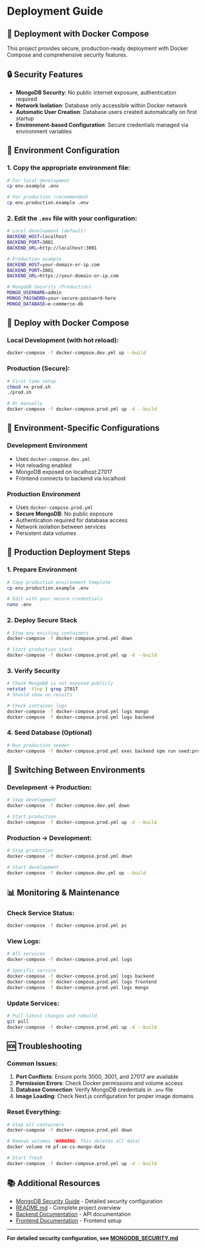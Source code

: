 # Deployment Guide

## 🚀 Deployment with Docker Compose

This project provides secure, production-ready deployment with Docker Compose and comprehensive security features.

## 🔒 Security Features

- **MongoDB Security**: No public internet exposure, authentication required
- **Network Isolation**: Database only accessible within Docker network
- **Automatic User Creation**: Database users created automatically on first startup
- **Environment-based Configuration**: Secure credentials managed via environment variables

## 📁 Environment Configuration

### 1. **Copy the appropriate environment file:**

```bash
# For local development
cp env.example .env

# For production (recommended)
cp env.production.example .env
```

### 2. **Edit the `.env` file** with your configuration:

```bash
# Local development (default)
BACKEND_HOST=localhost
BACKEND_PORT=3001
BACKEND_URL=http://localhost:3001

# Production example
BACKEND_HOST=your-domain-or-ip.com
BACKEND_PORT=3001
BACKEND_URL=https://your-domain-or-ip.com

# MongoDB Security (Production)
MONGO_USERNAME=admin
MONGO_PASSWORD=your-secure-password-here
MONGO_DATABASE=e-commerce-db
```

## 🐳 Deploy with Docker Compose

### **Local Development (with hot reload):**
```bash
docker-compose -f docker-compose.dev.yml up --build
```

### **Production (Secure):**
```bash
# First time setup
chmod +x prod.sh
./prod.sh

# Or manually
docker-compose -f docker-compose.prod.yml up -d --build
```

## 🔧 Environment-Specific Configurations

### **Development Environment**
- Uses `docker-compose.dev.yml`
- Hot reloading enabled
- MongoDB exposed on localhost:27017
- Frontend connects to backend via localhost

### **Production Environment**
- Uses `docker-compose.prod.yml`
- **Secure MongoDB**: No public exposure
- Authentication required for database access
- Network isolation between services
- Persistent data volumes

## 🚀 Production Deployment Steps

### 1. **Prepare Environment**
```bash
# Copy production environment template
cp env.production.example .env

# Edit with your secure credentials
nano .env
```

### 2. **Deploy Secure Stack**
```bash
# Stop any existing containers
docker-compose -f docker-compose.prod.yml down

# Start production stack
docker-compose -f docker-compose.prod.yml up -d --build
```

### 3. **Verify Security**
```bash
# Check MongoDB is not exposed publicly
netstat -tlnp | grep 27017
# Should show no results

# Check container logs
docker-compose -f docker-compose.prod.yml logs mongo
docker-compose -f docker-compose.prod.yml logs backend
```

### 4. **Seed Database (Optional)**
```bash
# Run production seeder
docker-compose -f docker-compose.prod.yml exec backend npm run seed:prod
```

## 🔄 Switching Between Environments

### **Development → Production:**
```bash
# Stop development
docker-compose -f docker-compose.dev.yml down

# Start production
docker-compose -f docker-compose.prod.yml up -d --build
```

### **Production → Development:**
```bash
# Stop production
docker-compose -f docker-compose.prod.yml down

# Start development
docker-compose -f docker-compose.dev.yml up --build
```

## 📊 Monitoring & Maintenance

### **Check Service Status:**
```bash
docker-compose -f docker-compose.prod.yml ps
```

### **View Logs:**
```bash
# All services
docker-compose -f docker-compose.prod.yml logs

# Specific service
docker-compose -f docker-compose.prod.yml logs backend
docker-compose -f docker-compose.prod.yml logs frontend
docker-compose -f docker-compose.prod.yml logs mongo
```

### **Update Services:**
```bash
# Pull latest changes and rebuild
git pull
docker-compose -f docker-compose.prod.yml up -d --build
```

## 🆘 Troubleshooting

### **Common Issues:**

1. **Port Conflicts**: Ensure ports 3000, 3001, and 27017 are available
2. **Permission Errors**: Check Docker permissions and volume access
3. **Database Connection**: Verify MongoDB credentials in `.env` file
4. **Image Loading**: Check Next.js configuration for proper image domains

### **Reset Everything:**
```bash
# Stop all containers
docker-compose -f docker-compose.prod.yml down

# Remove volumes (WARNING: This deletes all data)
docker volume rm pf-se-cs-mongo-data

# Start fresh
docker-compose -f docker-compose.prod.yml up -d --build
```

## 📚 Additional Resources

- [MongoDB Security Guide](MONGODB_SECURITY.md) - Detailed security configuration
- [README.md](README.md) - Complete project overview
- [Backend Documentation](backend/README.md) - API documentation
- [Frontend Documentation](frontend/README.md) - Frontend setup

---

**For detailed security configuration, see [MONGODB_SECURITY.md](MONGODB_SECURITY.md)**
